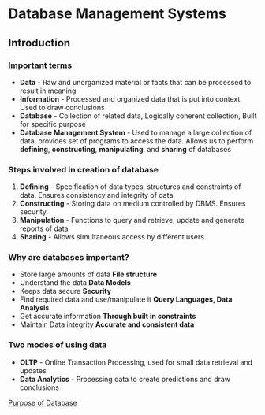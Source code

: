 # Database Management Systems

## Introduction 
### <u>Important terms </u> 

- **Data** - Raw and unorganized material or facts that can be processed to result in meaning
- **Information** - Processed and organized data that is put into context. Used to draw conclusions
- **Database** - Collection of related data, Logically coherent collection, Built for specific purpose
- **Database Management System** - Used to manage a large collection of data, provides set of programs to access the data. Allows us to perform **defining**, **constructing**, **manipulating**, and **sharing** of databases

### Steps involved in creation of database

1. **Defining** - Specification of data types, structures and constraints of data. Ensures consistency and integrity of data
2. **Constructing** - Storing data on medium controlled by DBMS. Ensures security.
3. **Manipulation** - Functions to query and retrieve, update and generate reports of data
4. **Sharing** - Allows simultaneous access by different users.


### Why are databases important? 

- Store large amounts of data  **File structure**
- Understand the data  **Data Models**
- Keeps data secure **Security**
- Find required data and use/manipulate it **Query Languages, Data Analysis**
- Get accurate information **Through built in constraints**
- Maintain Data integrity  **Accurate and consistent data**

### Two modes of using data

- **OLTP** - Online Transaction Processing, used for small data retrieval and updates
- **Data Analytics** - Processing data to create predictions and draw conclusions


 [Purpose of Database](purpose-of-database.md)



